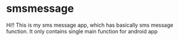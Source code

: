 # smsmessage
Hi!! This is my sms message app, which has basically sms message function. 
It only contains single main function for android app 
